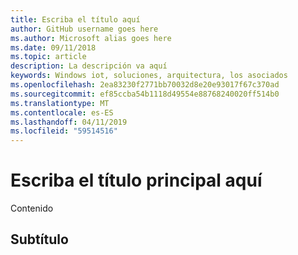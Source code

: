 ```yaml
---
title: Escriba el título aquí
author: GitHub username goes here
ms.author: Microsoft alias goes here
ms.date: 09/11/2018
ms.topic: article
description: La descripción va aquí
keywords: Windows iot, soluciones, arquitectura, los asociados
ms.openlocfilehash: 2ea83230f2771bb70032d8e20e93017f67c370ad
ms.sourcegitcommit: ef85ccba54b1118d49554e88768240020ff514b0
ms.translationtype: MT
ms.contentlocale: es-ES
ms.lasthandoff: 04/11/2019
ms.locfileid: "59514516"
---
```

# <a name="main-title-goes-here"></a>Escriba el título principal aquí

Contenido

## <a name="subtitle"></a>Subtítulo
